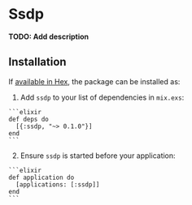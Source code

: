 # Ssdp

**TODO: Add description**

## Installation

If [available in Hex](https://hex.pm/docs/publish), the package can be installed as:

  1. Add `ssdp` to your list of dependencies in `mix.exs`:

    ```elixir
    def deps do
      [{:ssdp, "~> 0.1.0"}]
    end
    ```

  2. Ensure `ssdp` is started before your application:

    ```elixir
    def application do
      [applications: [:ssdp]]
    end
    ```

